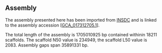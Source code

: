 **Assembly**
--------

The assembly presented here has been imported from [INSDC](http://www.insdc.org) and is linked to the assembly accession [[GCA\_017312705.1](http://www.ebi.ac.uk/ena/data/view/GCA_017312705.1)].

The total length of the assembly is 1705010925 bp contained withinin 18211 scaffolds.
The scaffold N50 value is 234949, the scaffold L50 value is 2083.
Assembly gaps span 35891331 bp.
